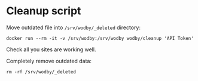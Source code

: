 # Cleanup script

Move outdated file into `/srv/wodby/_deleted` directory:

`docker run --rm -it -v /srv/wodby:/srv/wodby wodby/cleanup 'API Token'`

Check all you sites are working well.
 
Completely remove outdated data:

`rm -rf /srv/wodby/_deleted`
